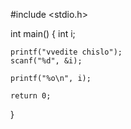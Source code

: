 
#include <stdio.h> 
 
int main() { 
    int i; 
 
    printf("vvedite chislo"); 
    scanf("%d", &i); 
 
    printf("%o\n", i); 
 
    return 0; 
}
